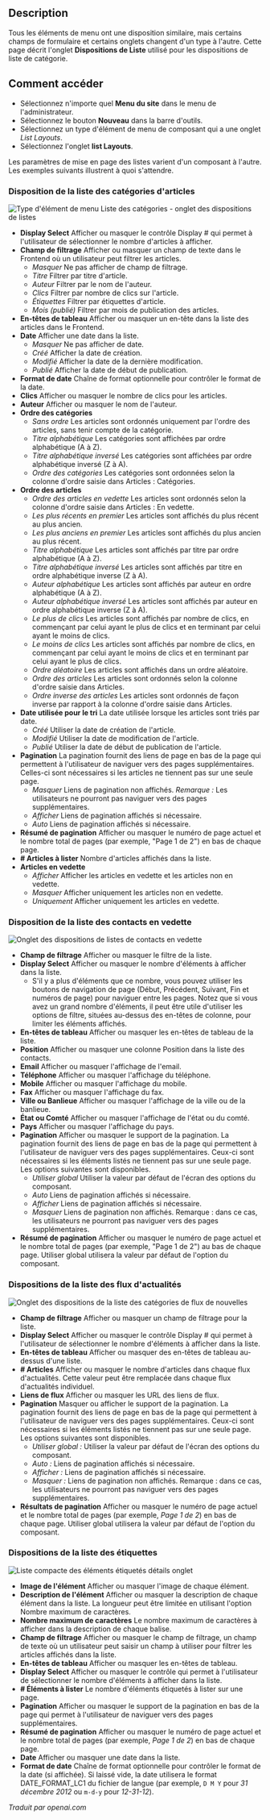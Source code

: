 <!-- Filename: Help6.x:Menu_Item_List_Layouts  / Display title: Dispositions de la liste des éléments du menu  -->

## Description

Tous les éléments de menu ont une disposition similaire, mais certains champs de formulaire et certains onglets changent d'un type à l'autre. Cette page décrit l'onglet **Dispositions de Liste** utilisé pour les dispositions de liste de catégorie.

## Comment accéder

* Sélectionnez n'importe quel **Menu du site** dans le menu de l'administrateur.
* Sélectionnez le bouton **Nouveau** dans la barre d'outils.
* Sélectionnez un type d'élément de menu de composant qui a une onglet *List Layouts*.
* Sélectionnez l'onglet **list Layouts**.

Les paramètres de mise en page des listes varient d'un composant à l'autre. Les exemples suivants illustrent à quoi s'attendre.

### Disposition de la liste des catégories d'articles

![Type d'élément de menu Liste des catégories - onglet des dispositions de listes](../../../fr/images/menu-items/articles-category-list-list-layouts-tab.png)

- **Display Select** Afficher ou masquer le contrôle Display \# qui permet à l'utilisateur de sélectionner le nombre d'articles à afficher.
- **Champ de filtrage** Afficher ou masquer un champ de texte dans le Frontend où un utilisateur peut filtrer les articles.
  - *Masquer* Ne pas afficher de champ de filtrage.
  - *Titre* Filtrer par titre d'article.
  - *Auteur* Filtrer par le nom de l'auteur.
  - *Clics* Filtrer par nombre de clics sur l'article.
  - *Étiquettes* Filtrer par étiquettes d'article.
  - *Mois (publié)* Filtrer par mois de publication des articles.
- **En-têtes de tableau** Afficher ou masquer un en-tête dans la liste des articles dans le Frontend.
- **Date** Afficher une date dans la liste.
  - *Masquer* Ne pas afficher de date.
  - *Créé* Afficher la date de création.
  - *Modifié* Afficher la date de la dernière modification.
  - *Publié* Afficher la date de début de publication.
- **Format de date** Chaîne de format optionnelle pour contrôler le format de la date.
- **Clics** Afficher ou masquer le nombre de clics pour les articles.
- **Auteur** Afficher ou masquer le nom de l'auteur.
- **Ordre des catégories**
  - *Sans ordre* Les articles sont ordonnés uniquement par l'ordre des articles, sans tenir compte de la catégorie.
  - *Titre alphabétique* Les catégories sont affichées par ordre alphabétique (A à Z).
  - *Titre alphabétique inversé* Les catégories sont affichées par ordre alphabétique inversé (Z à A).
  - *Ordre des catégories* Les catégories sont ordonnées selon la colonne d'ordre saisie dans Articles : Catégories.
- **Ordre des articles**
  - *Ordre des articles en vedette* Les articles sont ordonnés selon la colonne d'ordre saisie dans Articles : En vedette.
  - *Les plus récents en premier* Les articles sont affichés du plus récent au plus ancien.
  - *Les plus anciens en premier* Les articles sont affichés du plus ancien au plus récent.
  - *Titre alphabétique* Les articles sont affichés par titre par ordre alphabétique (A à Z).
  - *Titre alphabétique inversé* Les articles sont affichés par titre en ordre alphabétique inverse (Z à A).
  - *Auteur alphabétique* Les articles sont affichés par auteur en ordre alphabétique (A à Z).
  - *Auteur alphabétique inversé* Les articles sont affichés par auteur en ordre alphabétique inverse (Z à A).
  - *Le plus de clics* Les articles sont affichés par nombre de clics, en commençant par celui ayant le plus de clics et en terminant par celui ayant le moins de clics.
  - *Le moins de clics* Les articles sont affichés par nombre de clics, en commençant par celui ayant le moins de clics et en terminant par celui ayant le plus de clics.
  - *Ordre aléatoire* Les articles sont affichés dans un ordre aléatoire.
  - *Ordre des articles* Les articles sont ordonnés selon la colonne d'ordre saisie dans Articles.
  - *Ordre inverse des articles* Les articles sont ordonnés de façon inverse par rapport à la colonne d'ordre saisie dans Articles.
- **Date utilisée pour le tri** La date utilisée lorsque les articles sont triés par date.
  - *Créé* Utiliser la date de création de l'article.
  - *Modifié* Utiliser la date de modification de l'article.
  - *Publié* Utiliser la date de début de publication de l'article.
- **Pagination** La pagination fournit des liens de page en bas de la page qui permettent à l'utilisateur de naviguer vers des pages supplémentaires. Celles-ci sont nécessaires si les articles ne tiennent pas sur une seule page.
  - *Masquer* Liens de pagination non affichés. *Remarque :* Les utilisateurs ne pourront pas naviguer vers des pages supplémentaires.
  - *Afficher* Liens de pagination affichés si nécessaire.
  - *Auto* Liens de pagination affichés si nécessaire.
- **Résumé de pagination** Afficher ou masquer le numéro de page actuel et le nombre total de pages (par exemple, "Page 1 de 2") en bas de chaque page.
- **\# Articles à lister** Nombre d'articles affichés dans la liste.
- **Articles en vedette**
  - *Afficher* Afficher les articles en vedette et les articles non en vedette.
  - *Masquer* Afficher uniquement les articles non en vedette.
  - *Uniquement* Afficher uniquement les articles en vedette.

### Disposition de la liste des contacts en vedette

![Onglet des dispositions de listes de contacts en vedette](../../../fr/images/menu-items/contacts-featured-contacts-list-layouts-tab.png)

- **Champ de filtrage** Afficher ou masquer le filtre de la liste.
- **Display Select** Afficher ou masquer le nombre d'éléments à afficher dans la liste.
  - S'il y a plus d'éléments que ce nombre, vous pouvez utiliser les boutons de navigation de page (Début, Précédent, Suivant, Fin et numéros de page) pour naviguer entre les pages. Notez que si vous avez un grand nombre d'éléments, il peut être utile d'utiliser les options de filtre, situées au-dessus des en-têtes de colonne, pour limiter les éléments affichés.
- **En-têtes de tableau** Afficher ou masquer les en-têtes de tableau de la liste.
- **Position** Afficher ou masquer une colonne Position dans la liste des contacts.
- **Email** Afficher ou masquer l'affichage de l'email.
- **Téléphone** Afficher ou masquer l'affichage du téléphone.
- **Mobile** Afficher ou masquer l'affichage du mobile.
- **Fax** Afficher ou masquer l'affichage du fax.
- **Ville ou Banlieue** Afficher ou masquer l'affichage de la ville ou de la banlieue.
- **État ou Comté** Afficher ou masquer l'affichage de l'état ou du comté.
- **Pays** Afficher ou masquer l'affichage du pays.
- **Pagination** Afficher ou masquer le support de la pagination. La pagination fournit des liens de page en bas de la page qui permettent à l'utilisateur de naviguer vers des pages supplémentaires. Ceux-ci sont nécessaires si les éléments listés ne tiennent pas sur une seule page.
  Les options suivantes sont disponibles.
  - *Utiliser global* Utiliser la valeur par défaut de l'écran des options du composant.
  - *Auto* Liens de pagination affichés si nécessaire.
  - *Afficher* Liens de pagination affichés si nécessaire.
  - *Masquer* Liens de pagination non affichés. Remarque : dans ce cas, les utilisateurs ne pourront pas naviguer vers des pages supplémentaires.
- **Résumé de pagination** Afficher ou masquer le numéro de page actuel et le nombre total de pages (par exemple, "Page 1 de 2") au bas de chaque page. Utiliser global utilisera la valeur par défaut de l'option du composant.

### Dispositions de la liste des flux d'actualités

![Onglet des dispositions de la liste des catégories de flux de nouvelles](../../../fr/images/menu-items/news-feeds-list-all-categories-tree-list-layouts-tab.png)

- **Champ de filtrage** Afficher ou masquer un champ de filtrage pour la liste.
- **Display Select** Afficher ou masquer le contrôle Display \# qui permet à l'utilisateur de sélectionner le nombre d'éléments à afficher dans la liste.
- **En-têtes de tableau** Afficher ou masquer des en-têtes de tableau au-dessus d'une liste.
- **\# Articles** Afficher ou masquer le nombre d'articles dans chaque flux d'actualités. Cette valeur peut être remplacée dans chaque flux d'actualités individuel.
- **Liens de flux** Afficher ou masquer les URL des liens de flux.
- **Pagination** Masquer ou afficher le support de la pagination. La pagination fournit des liens de page en bas de la page qui permettent à l'utilisateur de naviguer vers des pages supplémentaires. Ceux-ci sont nécessaires si les éléments listés ne tiennent pas sur une seule page.
    Les options suivantes sont disponibles.
    - *Utiliser global :* Utiliser la valeur par défaut de l'écran des options du composant.
    - *Auto :* Liens de pagination affichés si nécessaire.
    - *Afficher :* Liens de pagination affichés si nécessaire.
    - *Masquer :* Liens de pagination non affichés. Remarque : dans ce cas, les utilisateurs ne pourront pas naviguer vers des pages supplémentaires.
- **Résultats de pagination** Afficher ou masquer le numéro de page actuel et le nombre total de pages (par exemple, *Page 1 de 2*) en bas de chaque page. Utiliser global utilisera la valeur par défaut de l'option du composant.

### Dispositions de la liste des étiquettes

![Liste compacte des éléments étiquetés détails onglet](../../../fr/images/menu-items/tags-compact-list-of-tagged-items-list-layouts-tab.png)

- **Image de l'élément** Afficher ou masquer l'image de chaque élément.
- **Description de l'élément** Afficher ou masquer la description de chaque élément dans la liste. La longueur peut être limitée en utilisant l'option Nombre maximum de caractères.
- **Nombre maximum de caractères** Le nombre maximum de caractères à afficher dans la description de chaque balise.
- **Champ de filtrage** Afficher ou masquer le champ de filtrage, un champ de texte où un utilisateur peut saisir un champ à utiliser pour filtrer les articles affichés dans la liste.
- **En-têtes de tableau** Afficher ou masquer les en-têtes de tableau.
- **Display Select** Afficher ou masquer le contrôle qui permet à l'utilisateur de sélectionner le nombre d'éléments à afficher dans la liste.
- **\# Éléments à lister** Le nombre d'éléments étiquetés à lister sur une page.
- **Pagination** Afficher ou masquer le support de la pagination en bas de la page qui permet à l'utilisateur de naviguer vers des pages supplémentaires.
- **Résumé de pagination** Afficher ou masquer le numéro de page actuel et le nombre total de pages (par exemple, *Page 1 de 2*) en bas de chaque page.
- **Date** Afficher ou masquer une date dans la liste.
- **Format de date** Chaîne de format optionnelle pour contrôler le format de la date (si affichée). Si laissé vide, la date utilisera le format DATE_FORMAT_LC1 du fichier de langue (par exemple, `D M Y` pour *31 décembre 2012* ou `m-d-y` pour *12-31-12*).

*Traduit par openai.com*
